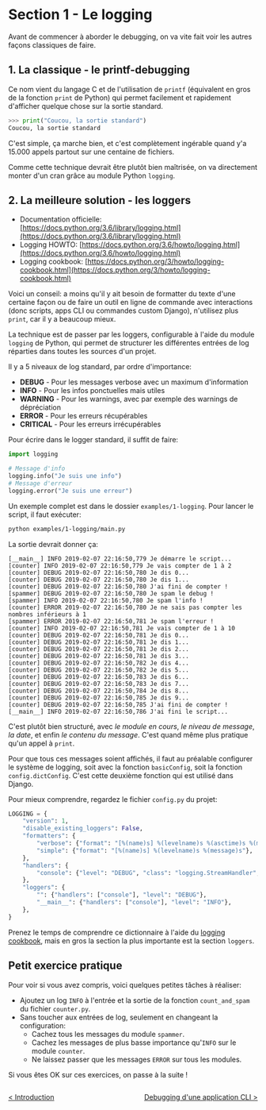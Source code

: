 # Section 1 - Le logging

Avant de commencer à aborder le debugging, on va vite fait voir les autres façons classiques de faire.

## 1. La classique - le printf-debugging

Ce nom vient du langage C et de l'utilisation de `printf` (équivalent en gros de la fonction `print` de Python) qui permet facilement et rapidement d'afficher quelque chose sur la sortie standard.

```python
>>> print("Coucou, la sortie standard")
Coucou, la sortie standard
```

C'est simple, ça marche bien, et c'est complètement ingérable quand y'a 15.000 appels partout sur une centaine de fichiers.

Comme cette technique devrait être plutôt bien maîtrisée, on va directement monter d'un cran grâce au module Python `logging`.

## 2. La meilleure solution - les loggers

- Documentation officielle: [https://docs.python.org/3.6/library/logging.html](https://docs.python.org/3.6/library/logging.html)
- Logging HOWTO: [https://docs.python.org/3.6/howto/logging.html](https://docs.python.org/3.6/howto/logging.html)
- Logging cookbook: [https://docs.python.org/3/howto/logging-cookbook.html](https://docs.python.org/3/howto/logging-cookbook.html)

Voici un conseil: a moins qu'il y ait besoin de formatter du texte d'une certaine façon ou de faire un outil en ligne de commande avec interactions (donc scripts, apps CLI ou commandes custom Django), n'utilisez plus `print`, car il y a beaucoup mieux.

La technique est de passer par les loggers, configurable à l'aide du module `logging` de Python, qui permet de structurer les différentes entrées de log réparties dans toutes les sources d'un projet.

Il y a 5 niveaux de log standard, par ordre d'importance:

- **DEBUG** - Pour les messages verbose avec un maximum d'information
- **INFO** - Pour les infos ponctuelles mais utiles
- **WARNING** - Pour les warnings, avec par exemple des warnings de dépréciation
- **ERROR** - Pour les erreurs récupérables
- **CRITICAL** - Pour les erreurs irrécupérables

Pour écrire dans le logger standard, il suffit de faire:

```python
import logging

# Message d'info
logging.info("Je suis une info")
# Message d'erreur
logging.error("Je suis une erreur")
```

Un exemple complet est dans le dossier `examples/1-logging`. Pour lancer le script, il faut exécuter:

```bash
python examples/1-logging/main.py
```

La sortie devrait donner ça:

```text
[__main__] INFO 2019-02-07 22:16:50,779 Je démarre le script...
[counter] INFO 2019-02-07 22:16:50,779 Je vais compter de 1 à 2
[counter] DEBUG 2019-02-07 22:16:50,780 Je dis 0...
[counter] DEBUG 2019-02-07 22:16:50,780 Je dis 1...
[counter] DEBUG 2019-02-07 22:16:50,780 J'ai fini de compter !
[spammer] DEBUG 2019-02-07 22:16:50,780 Je spam le debug !
[spammer] INFO 2019-02-07 22:16:50,780 Je spam l'info !
[counter] ERROR 2019-02-07 22:16:50,780 Je ne sais pas compter les nombres inférieurs à 1
[spammer] ERROR 2019-02-07 22:16:50,781 Je spam l'erreur !
[counter] INFO 2019-02-07 22:16:50,781 Je vais compter de 1 à 10
[counter] DEBUG 2019-02-07 22:16:50,781 Je dis 0...
[counter] DEBUG 2019-02-07 22:16:50,781 Je dis 1...
[counter] DEBUG 2019-02-07 22:16:50,781 Je dis 2...
[counter] DEBUG 2019-02-07 22:16:50,781 Je dis 3...
[counter] DEBUG 2019-02-07 22:16:50,782 Je dis 4...
[counter] DEBUG 2019-02-07 22:16:50,782 Je dis 5...
[counter] DEBUG 2019-02-07 22:16:50,783 Je dis 6...
[counter] DEBUG 2019-02-07 22:16:50,783 Je dis 7...
[counter] DEBUG 2019-02-07 22:16:50,784 Je dis 8...
[counter] DEBUG 2019-02-07 22:16:50,785 Je dis 9...
[counter] DEBUG 2019-02-07 22:16:50,785 J'ai fini de compter !
[__main__] INFO 2019-02-07 22:16:50,786 J'ai fini le script...
```

C'est plutôt bien structuré, avec *le module en cours*, *le niveau de message*, *la date*, et enfin *le contenu du message*. C'est quand même plus pratique qu'un appel à `print`.

Pour que tous ces messages soient affichés, il faut au préalable configurer le système de logging, soit avec la fonction `basicConfig`, soit la fonction `config.dictConfig`. C'est cette deuxième fonction qui est utilisé dans Django.

Pour mieux comprendre, regardez le fichier `config.py` du projet:

```python
LOGGING = {
    "version": 1,
    "disable_existing_loggers": False,
    "formatters": {
        "verbose": {"format": "[%(name)s] %(levelname)s %(asctime)s %(message)s"},
        "simple": {"format": "[%(name)s] %(levelname)s %(message)s"},
    },
    "handlers": {
        "console": {"level": "DEBUG", "class": "logging.StreamHandler", "formatter": "verbose"},
    },
    "loggers": {
        "": {"handlers": ["console"], "level": "DEBUG"},
        "__main__": {"handlers": ["console"], "level": "INFO"},
    },
}
```

Prenez le temps de comprendre ce dictionnaire à l'aide du [logging cookbook](https://docs.python.org/3/howto/logging-cookbook.html), mais en gros la section la plus importante est la section `loggers`.

## Petit exercice pratique

Pour voir si vous avez compris, voici quelques petites tâches à réaliser:

- Ajoutez un log `INFO` à l'entrée et la sortie de la fonction `count_and_spam` du fichier `counter.py`.
- Sans toucher aux entrées de log, seulement en changeant la configuration:
    - Cachez tous les messages du module `spammer`.
    - Cachez les messages de plus basse importance qu'`INFO` sur le module `counter`.
    - Ne laissez passer que les messages `ERROR` sur tous les modules.

Si vous êtes OK sur ces exercices, on passe à la suite !

<p style="float: left">
    <a href="./0-INTRODUCTION.html">< Introduction</a>
</p>

<p style="float: right">
    <a href="./2-DEBUGGING-CLI.html">Debugging d'une application CLI ></a>
</p>